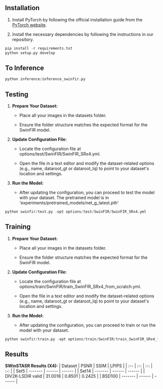## Installation

1. Install PyTorch by following the official installation guide from the [PyTorch website](https://pytorch.org/).

2. Install the necessary dependencies by following the instructions in our repository.

```python
pip install -r requirements.txt
python setup.py develop
```

## To Inference
```python
python inference/inference_swinfir.py
```

## Testing
1. **Prepare Your Dataset:**

    - Place all your images in the datasets folder.

    - Ensure the folder structure matches the expected format for the SwinFIR model.

2. **Update Configuration File:**

    - Locate the configuration file at options/test/SwinFIR/SwinFIR_SRx4.yml.

    - Open the file in a text editor and modify the dataset-related options (e.g., name, dataroot_gt or dataroot_lq) to point to your dataset's location and settings.

3. **Run the Model:**

    - After updating the configuration, you can proceed to test the model with your dataset. The pretrained model is in 'experiments/pretrained_models/net_g_latest.pth'

```python
python swinfir/test.py -opt options/test/SwinFIR/SwinFIR_SRx4.yml
```


## Training
1. **Prepare Your Dataset:**

    - Place all your images in the datasets folder.

    - Ensure the folder structure matches the expected format for the SwinFIR model.

2. **Update Configuration File:**

    - Locate the configuration file at options/train/SwinFIR/train_SwinFIR_SRx4_from_scratch.yml.

    - Open the file in a text editor and modify the dataset-related options (e.g., name, dataroot_gt or dataroot_lq) to point to your dataset's location and settings.

3. **Run the Model:**

    - After updating the configuration, you can proceed to train or run the model with your dataset.

```python
python swinfir/train.py -opt options/train/SwinFIR/train_SwinFIR_SRx4_from_scratch.yml
```

## Results

**SWinSTASR Results (X4):**
|  Dataset   |   PSNR    |    SSIM    |   LPIPS  |
|     :--    |     :-:   |      :-:   |     :-:  |
|    Set5    |  -------  |   ------   |  ------  |
|    Set14   |  -------  |   ------   |  ------  |
|  DIV2K-LSDIR valid  |  31.0018  |   0.8501   |  0.2425  |
|   BSD100   |  -------  |   ------   |  ------  |
